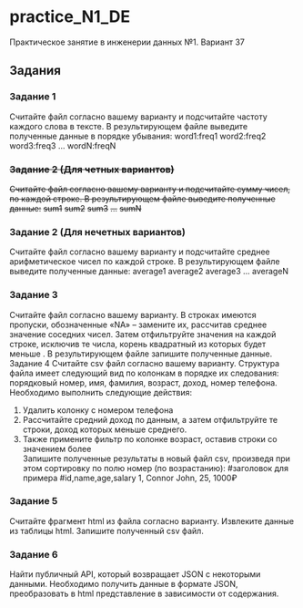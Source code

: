 # practice_N1_DE
Практическое занятие в инженерии данных №1.
Вариант 37
## Задания
### Задание 1
Считайте файл согласно вашему варианту и подсчитайте частоту каждого слова в тексте. В результирующем файле выведите полученные данные в порядке убывания:
word1:freq1
word2:freq2
word3:freq3
...
wordN:freqN
### ~~Задание 2 (Для четных вариантов)~~
~~Считайте файл согласно вашему варианту и подсчитайте сумму чисел, по каждой строке. В результирующем файле выведите полученные данные:~~
~~sum1~~
~~sum2~~
~~sum3~~
~~...~~
~~sumN~~
### Задание 2 (Для нечетных вариантов)
Считайте файл согласно вашему варианту и подсчитайте среднее арифметическое чисел по каждой строке. В результирующем файле выведите полученные данные:
average1
average2
average3
...
averageN
### Задание 3
Считайте файл согласно вашему варианту. В строках имеются пропуски, обозначенные «NA» – замените их, рассчитав среднее значение соседних чисел. Затем отфильтруйте значения на каждой строке, исключив те числа, корень квадратный из которых будет меньше  . В результирующем файле запишите полученные данные.
Задание 4
Считайте csv файл согласно вашему варианту. Структура файла имеет следующий вид по колонкам в порядке их следования: порядковый номер, имя, фамилия, возраст, доход, номер телефона.
Необходимо выполнить следующие действия:
1)	Удалить колонку с номером телефона
2)	Рассчитайте средний доход по данным, а затем отфильтруйте те строки, доход которых меньше среднего.
3)	Также примените фильтр по колонке возраст, оставив строки со значением более  
Запишите полученные результаты в новый файл csv, произведя при этом сортировку по полю номер (по возрастанию):
#заголовок для примера
#id,name,age,salary
1, Connor John, 25, 1000₽
### Задание 5
Считайте фрагмент html из файла согласно варианту. Извлеките данные из таблицы html. Запишите полученный csv файл.
### Задание 6
Найти публичный API, который возвращает JSON с некоторыми данными. Необходимо получить данные в формате JSON, преобразовать в html представление в зависимости от содержания.
